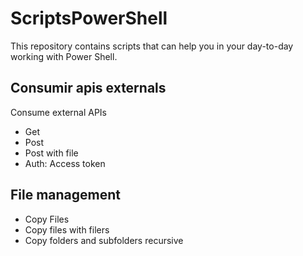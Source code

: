 # ScriptsPowerShell
This repository contains scripts that can help you in your day-to-day working with Power Shell.

## Consumir apis externals
Consume external APIs
* Get
* Post
* Post with file
* Auth: Access token

## File management
* Copy Files
* Copy files with filers
* Copy folders and subfolders recursive
